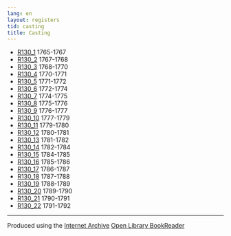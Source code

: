 ```yaml
---
lang: en
layout: registers
tid: casting
title: Casting
---
```


<ul>
  <li><a href="R130_1/index.html" target="bookreader">R130_1</a> 1765-1767</li>
  <li><a href="R130_2/index.html" target="bookreader">R130_2</a> 1767-1768</li>
  <li><a href="R130_3/index.html" target="bookreader">R130_3</a> 1768-1770</li>
  <li><a href="R130_4/index.html" target="bookreader">R130_4</a> 1770-1771</li>
  <li><a href="R130_5/index.html" target="bookreader">R130_5</a> 1771-1772</li>
  <li><a href="R130_6/index.html" target="bookreader">R130_6</a> 1772-1774</li>
  <li><a href="R130_7/index.html" target="bookreader">R130_7</a> 1774-1775</li>
  <li><a href="R130_8/index.html" target="bookreader">R130_8</a> 1775-1776</li>
  <li><a href="R130_9/index.html" target="bookreader">R130_9</a> 1776-1777</li>
  <li><a href="R130_10/index.html" target="bookreader">R130_10</a> 1777-1779</li>
  <li><a href="R130_11/index.html" target="bookreader">R130_11</a> 1779-1780</li>
  <li><a href="R130_12/index.html" target="bookreader">R130_12</a> 1780-1781</li>
  <li><a href="R130_13/index.html" target="bookreader">R130_13</a> 1781-1782</li>
  <li><a href="R130_14/index.html" target="bookreader">R130_14</a> 1782-1784</li>
  <li><a href="R130_15/index.html" target="bookreader">R130_15</a> 1784-1785</li>
  <li><a href="R130_16/index.html" target="bookreader">R130_16</a> 1785-1786</li>
  <li><a href="R130_17/index.html" target="bookreader">R130_17</a> 1786-1787</li>
  <li><a href="R130_18/index.html" target="bookreader">R130_18</a> 1787-1788</li>
  <li><a href="R130_19/index.html" target="bookreader">R130_19</a> 1788-1789</li>
  <li><a href="R130_20/index.html" target="bookreader">R130_20</a> 1789-1790</li>
  <li><a href="R130_21/index.html" target="bookreader">R130_21</a> 1790-1791</li>
  <li><a href="R130_22/index.html" target="bookreader">R130_22</a> 1791-1792</li>
</ul>

<hr>

<p>
Produced using the <a href="http://internetarchive.org" target="_blank">Internet Archive</a> <a href="http://openlibrary.org/dev/docs/bookreader" target="_blank">Open Library BookReader</a>
</p>
